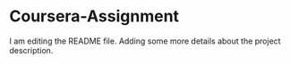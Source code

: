 # Coursera-Assignment
I am editing the README file. Adding some more details about the project description.
